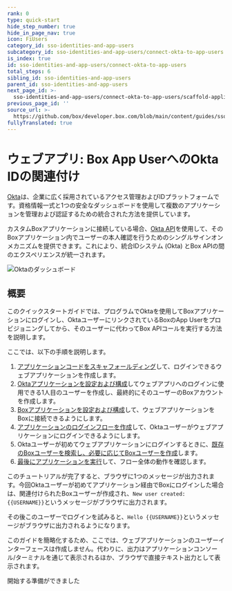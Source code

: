 ```yaml
---
rank: 0
type: quick-start
hide_step_number: true
hide_in_page_nav: true
icon: FiUsers
category_id: sso-identities-and-app-users
subcategory_id: sso-identities-and-app-users/connect-okta-to-app-users
is_index: true
id: sso-identities-and-app-users/connect-okta-to-app-users
total_steps: 6
sibling_id: sso-identities-and-app-users
parent_id: sso-identities-and-app-users
next_page_id: >-
  sso-identities-and-app-users/connect-okta-to-app-users/scaffold-application-code
previous_page_id: ''
source_url: >-
  https://github.com/box/developer.box.com/blob/main/content/guides/sso-identities-and-app-users/connect-okta-to-app-users/0-index.md
fullyTranslated: true
---
```

# ウェブアプリ: Box App UserへのOkta IDの関連付け

[Okta][okta]は、企業に広く採用されているアクセス管理およびIDプラットフォームです。資格情報一式と1つの安全なダッシュボードを使用して複数のアプリケーションを管理および認証するための統合された方法を提供しています。

カスタムBoxアプリケーションに接続している場合、[Okta API][okta-dev]を使用して、そのBoxアプリケーション内でユーザーの本人確認を行うためのシングルサインオンメカニズムを提供できます。これにより、統合IDシステム (Okta) とBox APIの間のエクスペリエンスが統一されます。

<ImageFrame noborder center shadow>

![Oktaのダッシュボード](./img/okta-dashboard.png)

</ImageFrame>

## 概要

このクイックスタートガイドでは、プログラムでOktaを使用してBoxアプリケーションにログインし、OktaユーザーにリンクされているBoxのApp Userをプロビジョニングしてから、そのユーザーに代わってBox APIコールを実行する方法を説明します。

ここでは、以下の手順を説明します。

1. [アプリケーションコードをスキャフォールディング][step1]して、ログインできるウェブアプリケーションを作成します。
2. [Oktaアプリケーションを設定および構成][step2]してウェブアプリへのログインに使用できる1人目のユーザーを作成し、最終的にそのユーザーのBoxアカウントを作成します。
3. [Boxアプリケーションを設定および構成][step3]して、ウェブアプリケーションをBoxに接続できるようにします。
4. [アプリケーションのログインフローを作成][step4]して、Oktaユーザーがウェブアプリケーションにログインできるようにします。
5. Oktaユーザーが初めてウェブアプリケーションにログインするときに、[既存のBoxユーザーを検索し、必要に応じてBoxユーザーを作成][step5]します。
6. [最後にアプリケーションを実行][step6]して、フロー全体の動作を確認します。

このチュートリアルが完了すると、ブラウザに1つのメッセージが出力されます。今回Oktaユーザーが初めてアプリケーション経由でBoxにログインした場合は、関連付けられたBoxユーザーが作成され、`New user created: {{USERNAME}}`というメッセージがブラウザに出力されます。

その後このユーザーでログインを試みると、`Hello {{USERNAME}}`というメッセージがブラウザに出力されるようになります。

<Message warning>

このガイドを簡略化するため、ここでは、ウェブアプリケーションのユーザーインターフェースは作成しません。代わりに、出力はアプリケーションコンソール/ターミナルを通じて表示されるほか、ブラウザで直接テキスト出力として表示されます。

</Message>

<Next>

開始する準備ができました

</Next>

[okta]: https://www.okta.com/

[okta-dev]: https://developer.okta.com/

[step1]: g://sso-identities-and-app-users/connect-okta-to-app-users/scaffold-application-code

[step2]: g://sso-identities-and-app-users/connect-okta-to-app-users/configure-okta

[step3]: g://sso-identities-and-app-users/connect-okta-to-app-users/configure-box

[step4]: g://sso-identities-and-app-users/connect-okta-to-app-users/logging-into-app

[step5]: g://sso-identities-and-app-users/connect-okta-to-app-users/find-or-create-box-users

[step6]: g://sso-identities-and-app-users/connect-okta-to-app-users/run-the-app
